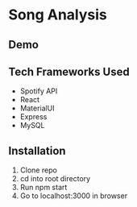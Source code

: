 # Song Analysis
## Demo
## Tech Frameworks Used
* Spotify API
* React
* MaterialUI
* Express
* MySQL
## Installation
1. Clone repo
2. cd into root directory
3. Run npm start
4. Go to localhost:3000 in browser
